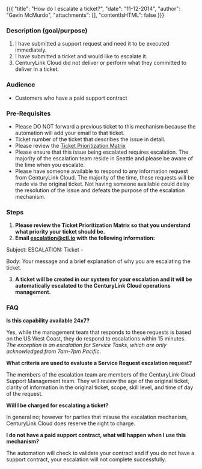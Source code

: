 {{{
  "title": "How do I escalate a ticket?",
  "date": "11-12-2014",
  "author": "Gavin McMurdo",
  "attachments": [],
  "contentIsHTML": false
}}}

### Description (goal/purpose)


1. I have submitted a support request and need it to be executed immediately.
2. I have submitted a ticket and would like to escalate it.
3. CenturyLink Cloud did not deliver or perform what they committed to deliver in a ticket.

### Audience

- Customers who have a paid support contract</li>


### Pre-Requisites

- Please DO NOT forward a previous ticket to this mechanism because the automation will add your email to that ticket.
- Ticket number of the ticket that describes the issue in detail.
- Please review the [Ticket Prioritization Matrix](../Support/ticket-prioritization-matrix.md)
- Please ensure that this issue being escalated requires escalation. The majority of the escalation team reside in Seattle and please be aware of the time when you escalate.
- Please have someone available to respond to any information request from CenturyLink Cloud. The majority of the time, these requests will be made via the original ticket. Not having someone available could delay the resolution of the issue
    and defeats the purpose of the escalation mechanism.


### Steps

1. **Please review the Ticket Prioritization Matrix so that you understand what priority your ticket should be.**
2. **Email escalation@ctl.io with the following information:**

  Subject: ESCALATION: Ticket - <your ticket number>

  Body: Your message and a brief explanation of why you are escalating the ticket.

3. **A ticket will be created in our system for your escalation and it will be automatically escalated to the CenturyLink Cloud operations management.**

### FAQ

**Is this capability available 24x7?**

Yes, while the management team that responds to these requests is based on the US West Coast, they do respond to escalations within 15 minutes. *The exception is an escalation for Service Tasks, which are only acknowledged from 7am-7pm Pacific*.

**What criteria are used to evaluate a Service Request escalation request?**

The members of the escalation team are members of the CenturyLink Cloud Support Management team. They will review the age of the original ticket, clarity of information in the original ticket, scope, skill level, and time of day of the request.

**Will I be charged for escalating a ticket?**

In general no; however for parties that misuse the escalation mechanism, CenturyLink Cloud does reserve the right to charge.

**I do not have a paid support contract, what will happen when I use this mechanism?**

The automation will check to validate your contract and if you do not have a support contract, your escalation will not complete successfully.
